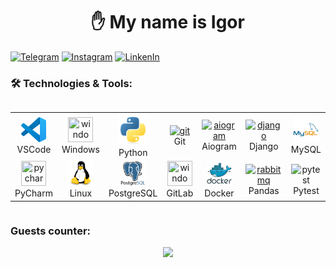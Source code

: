 <h1 align="center"> ✋ My name is Igor</h1>


[![Telegram](https://img.shields.io/badge/-Telegram-2CA5E0?style=flat&logo=telegram&logoColor=white)](https://t.me/MIgor28)
[![Instagram](https://img.shields.io/badge/-Instagram-E4405F?style=flat&logo=instagram&logoColor=white)](https://www.instagram.com/purple_evoix/)
[![LinkenIn](https://img.shields.io/badge/-LinkedIn-0077B5?style=flat&logo=linkedin&logoColor=white)](https://www.linkedin.com/in/ihor-molchanov/)

<h3 align="left">🛠 Technologies & Tools:</h3>

<div style="display: flex; align-items: flex-start; align: center">
<table align="center">
  <tr>
    <td align="center" width="88">
        <a href="https://code.visualstudio.com/" target="_blank" rel="noreferrer"><img src="https://raw.githubusercontent.com/devicons/devicon/master/icons/vscode/vscode-original.svg" alt="vscode" width="40" height="40"/></a> 
      <br>VSCode
    </td>
    <td align="center"  width="88">
        <a href="https://microsoft.com/" target="_blank" rel="noreferrer"><img src="https://cdn.jsdelivr.net/gh/devicons/devicon@latest/icons/windows11/windows11-original.svg" title="windows11" width="40" height="40"/> </a>
      <br>Windows
    </td>
     <td align="center"  width="88">
         <a href="https://www.python.org" target="_blank" rel="noreferrer"> <img src="https://raw.githubusercontent.com/devicons/devicon/master/icons/python/python-original.svg" alt="python" width="50" height="50"/> </a>
      <br>Python
    </td>
    <td align="center" width="88">
        <a href="https://git-scm.com/" target="_blank" rel="noreferrer"> <img src="https://www.vectorlogo.zone/logos/git-scm/git-scm-icon.svg" alt="git" width="40" height="40"/> </a>
      <br>Git
    </td>
    <td align="center" width="88">
          <a href="https://aiogram.dev/" target="_blank" rel="noreferrer"><img src="https://aiogram.dev/assets/images/aiogram-logo.svg" alt="aiogram" width="40" height="40"/></a>
      <br>Aiogram
    </td>
    <td align="center" width="88">
        <a href="https://www.djangoproject.com/" target="_blank" rel="noreferrer"> <img src="https://cdn.worldvectorlogo.com/logos/django.svg" alt="django" width="40" height="40"/> </a>
      <br>Django
    </td>
    <td align="center" width="88">
        <a href="https://www.mysql.com/" target="_blank" rel="noreferrer"> <img src="https://raw.githubusercontent.com/devicons/devicon/master/icons/mysql/mysql-original-wordmark.svg" alt="mysql" width="40" height="40"/> </a>
      <br>MySQL
    </td>
    <td align="center" width="88">
      <a href="https://www.mongodb.com/" target="_blank" rel="noreferrer"> <img src="https://raw.githubusercontent.com/devicons/devicon/master/icons/mongodb/mongodb-original-wordmark.svg" alt="mongodb" width="40" height="40"/> </a>
      <br>MongoDB
    </td>
    <td align="center" width="88">
      <a href="https://flask.palletsprojects.com/" target="_blank" rel="noreferrer"> <img src="https://raw.githubusercontent.com/devicons/devicon/master/icons/flask/flask-original.svg" alt="Flask" width="35" height="35"/></a>
      <br>Flask
    </td> 
    </tr>
    <td align="center" width="88">
        <a href="https://www.jetbrains.com/pycharm/" target="_blank" rel="noreferrer"><img src="https://cdn.jsdelivr.net/gh/devicons/devicon@latest/icons/pycharm/pycharm-original.svg" title="pycharm" width="40" height="40"/> </a>
      <br>PyCharm
    </td>
    <td align="center" width="88"> 
        <a href="https://www.linux.org/" target="_blank" rel="noreferrer"> <img src="https://raw.githubusercontent.com/devicons/devicon/master/icons/linux/linux-original.svg" alt="linux" width="40" height="40"/> </a>
      <br>Linux
    </td>
    <td align="center" width="88">
        <a href="https://www.postgresql.org" target="_blank" rel="noreferrer"> <img src="https://raw.githubusercontent.com/devicons/devicon/master/icons/postgresql/postgresql-original-wordmark.svg" alt="postgresql" width="40" height="40"/> </a>
      <br>PostgreSQL
    </td>
    <td align="center"  width="88">
        <a href="https://gitlab.com/" target="_blank" rel="noreferrer"><img src="https://images.ctfassets.net/xz1dnu24egyd/3FbNmZRES38q2Sk2EcoT7a/a290dc207a67cf779fc7c2456b177e9f/press-kit-icon.svg" title="windows11" width="40" height="40"/> </a>
      <br>GitLab
    </td>
    <td align="center" width="88">
        <a href="https://www.docker.com/" target="_blank" rel="noreferrer"> <img src="https://raw.githubusercontent.com/devicons/devicon/master/icons/docker/docker-original-wordmark.svg" alt="docker" width="40" height="40"/> </a>
      <br>Docker
    </td>
    <td align="center" width="88">
      <a href="https://www.rabbitmq.com/" target="_blank" rel="noreferrer"><img src="https://www.vectorlogo.zone/logos/rabbitmq/rabbitmq-icon.svg" alt="rabbitmq" width="40" height="40"/> </a>
      <br>Pandas
    </td>
    <td align="center" width="88">
         <img src="https://upload.wikimedia.org/wikipedia/commons/b/ba/Pytest_logo.svg" alt="pytest" width="50" height="50"/>
      <br>Pytest
    </td>
    <td align="center" width="88">
       <a href="https://fastapi.tiangolo.com/" target="_blank" rel="noreferrer"><img src="https://raw.githubusercontent.com/devicons/devicon/master/icons/fastapi/fastapi-original.svg" alt="FastAPI" width="35" height="35"/></a>
       <br>FastAPI
    </td>  
    <td align="center" width="88">
        <a href="https://docs.celeryq.dev/en/stable/" target="_blank" rel="noreferrer"><img src="https://raw.githubusercontent.com/simple-icons/simple-icons/develop/icons/celery.svg" alt="celery" width="40" height="40"/></a>
        <br>Celery 
    </td>  
  </table>
</div>

###

<h3 align="left">Guests counter:</h3>

<div align="center">
  <img src="https://visitor-badge.laobi.icu/badge?page_id=molchanov-ihor.molchanov-ihor&"  />
</div>
